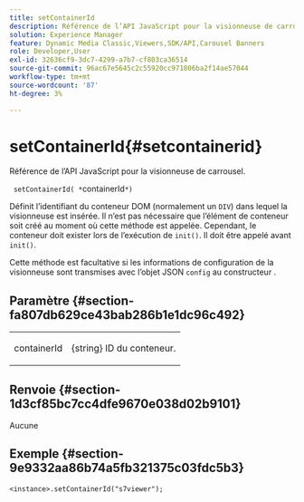 ```yaml
---
title: setContainerId
description: Référence de l’API JavaScript pour la visionneuse de carrousel.
solution: Experience Manager
feature: Dynamic Media Classic,Viewers,SDK/API,Carousel Banners
role: Developer,User
exl-id: 32636cf9-3dc7-4299-a7b7-cf803ca36514
source-git-commit: 96ac67e5645c2c55920cc971806ba2f14ae57044
workflow-type: tm+mt
source-wordcount: '87'
ht-degree: 3%

---
```


# setContainerId{#setcontainerid}

Référence de l’API JavaScript pour la visionneuse de carrousel.

` setContainerId( *`containerId`*)`

Définit l’identifiant du conteneur DOM (normalement un `DIV`) dans lequel la visionneuse est insérée. Il n’est pas nécessaire que l’élément de conteneur soit créé au moment où cette méthode est appelée. Cependant, le conteneur doit exister lors de l’exécution de `init()`. Il doit être appelé avant `init()`.

Cette méthode est facultative si les informations de configuration de la visionneuse sont transmises avec l’objet JSON `config` au constructeur .

## Paramètre {#section-fa807db629ce43bab286b1e1dc96c492}

<table id="table_896DFF34A68A403DB93A6D597461A573"> 
 <tbody> 
  <tr> 
   <td colname="col1"> <p> <span class="codeph"> <span class="varname"> containerId </span> </span> </p> </td> 
   <td colname="col2"> <p> <span class="codeph"> {string} </span> ID du conteneur. </p> </td> 
  </tr> 
 </tbody> 
</table>

## Renvoie {#section-1d3cf85bc7cc4dfe9670e038d02b9101}

Aucune

## Exemple {#section-9e9332aa86b74a5fb321375c03fdc5b3}

```
<instance>.setContainerId("s7viewer");
```
